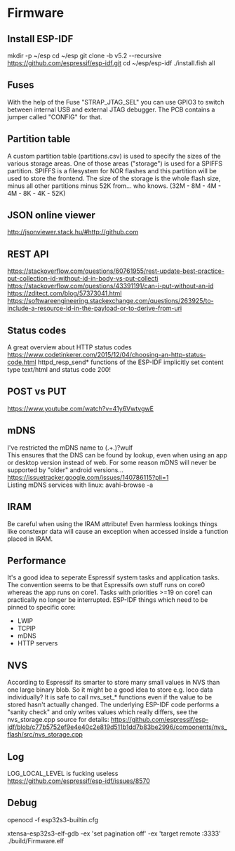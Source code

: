 # Firmware

## Install ESP-IDF
mkdir -p ~/esp
cd ~/esp
git clone -b v5.2 --recursive https://github.com/espressif/esp-idf.git
cd ~/esp/esp-idf
./install.fish all

## Fuses
With the help of the Fuse "STRAP_JTAG_SEL" you can use GPIO3 to switch between internal USB and external JTAG debugger. The PCB contains a jumper called "CONFIG" for that.

## Partition table
A custom partition table (partitions.csv) is used to specify the sizes of the various storage areas. One of those areas ("storage") is used for a SPIFFS partition. SPIFFS is a filesystem for NOR flashes and this partition will be used to store the frontend. The size of the storage is the whole flash size, minus all other partitions minus 52K from... who knows.
(32M - 8M - 4M - 4M - 8K - 4K - 52K)

## JSON online viewer
http://jsonviewer.stack.hu/#http://github.com

## REST API
https://stackoverflow.com/questions/60761955/rest-update-best-practice-put-collection-id-without-id-in-body-vs-put-collecti
https://stackoverflow.com/questions/43391191/can-i-put-without-an-id
https://zditect.com/blog/57373041.html
https://softwareengineering.stackexchange.com/questions/263925/to-include-a-resource-id-in-the-payload-or-to-derive-from-uri

## Status codes
A great overview about HTTP status codes
https://www.codetinkerer.com/2015/12/04/choosing-an-http-status-code.html
httpd_resp_send* functions of the ESP-IDF implicitly set content type text/html and status code 200!

## POST vs PUT
https://www.youtube.com/watch?v=41y6VwtvgwE

## mDNS
I've restricted the mDNS name to (.+\.)?wulf  
This ensures that the DNS can be found by lookup, even when using an app or desktop version instead of web.
For some reason mDNS will never be supported by "older" android versions...
https://issuetracker.google.com/issues/140786115?pli=1  
Listing mDNS services with linux: avahi-browse -a

## IRAM
Be careful when using the IRAM attribute! Even harmless lookings things like constexpr data will cause an exception when accessed inside a function placed in IRAM.

## Performance
It's a good idea to seperate Espressif system tasks and application tasks. The convention seems to be that Espressifs own stuff runs on core0 whereas the app runs on core1. Tasks with priorities >=19 on core1 can practically no longer be interrupted. ESP-IDF things which need to be pinned to specific core:
- LWIP
- TCPIP
- mDNS
- HTTP servers

## NVS
According to Espressif its smarter to store many small values in NVS than one large binary blob. So it might be a good idea to store e.g. loco data individually?
It is safe to call nvs_set_* functions even if the value to be stored hasn't actually changed. The underlying ESP-IDF code performs a "sanity check" and only writes values which really differs, see the nvs_storage.cpp source for details:
https://github.com/espressif/esp-idf/blob/c77b5752ef9e4e40c2e819d511b1dd7b83be2996/components/nvs_flash/src/nvs_storage.cpp

## Log
LOG_LOCAL_LEVEL is fucking useless  
https://github.com/espressif/esp-idf/issues/8570

## Debug
openocd -f esp32s3-builtin.cfg

xtensa-esp32s3-elf-gdb -ex 'set pagination off' -ex 'target remote :3333' ./build/Firmware.elf